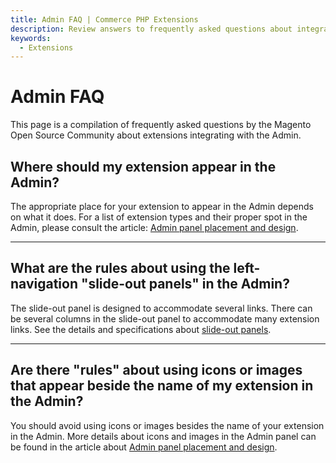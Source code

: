 ```yaml
---
title: Admin FAQ | Commerce PHP Extensions
description: Review answers to frequently asked questions about integrating extensions with the Adobe Commerce and Magento Open Source Admin application.
keywords:
  - Extensions
---
```


# Admin FAQ

This page is a compilation of frequently asked questions by the Magento Open Source Community about extensions integrating with the Admin.

## Where should my extension appear in the Admin?

The appropriate place for your extension to appear in the Admin depends on what it does. For a list of extension types and their proper spot in the Admin, please consult the article: [Admin panel placement and design](placement-and-design.md).

____

## What are the rules about using the left-navigation "slide-out panels" in the Admin?

The slide-out panel is designed to accommodate several links. There can be several columns in the slide-out panel to accommodate many extension links. See the details and specifications about [slide-out panels](https://developer.adobe.com/commerce/admin-developer/pattern-library/containers/slideouts-modals-overlays/).

____

## Are there "rules" about using icons or images that appear beside the name of my extension in the Admin?

You should avoid using icons or images besides the name of your extension in the Admin. More details about icons and images in the Admin panel can be found in the article about [Admin panel placement and design](placement-and-design.md#icons-in-the-primary-navigation).
